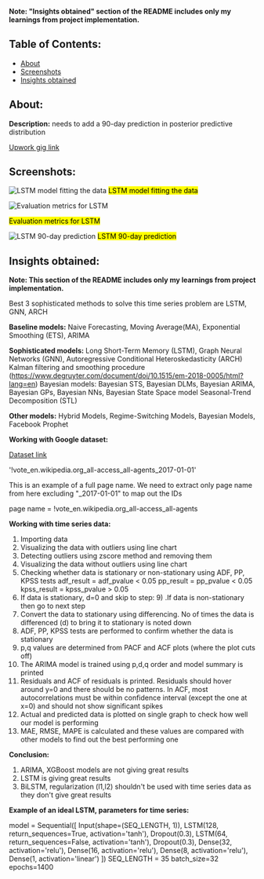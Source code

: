 
**Note: "Insights obtained" section of the README includes only my learnings from project implementation.**

## Table of Contents:
- [About](#about)
- [Screenshots](#screenshots)
- [Insights obtained](#insights-obtained)


## About:
**Description:** needs to add a 90-day prediction in posterior predictive distribution

[Upwork gig link](https://www.upwork.com/jobs/~01e8bd802823c9cd1d)

## Screenshots:

![LSTM model fitting the data](https://github.com/user-attachments/assets/3d74e39c-0714-41bb-a10f-c15ba86bf73b)
<mark>LSTM model fitting the data<mark>


![Evaluation metrics for LSTM](https://github.com/user-attachments/assets/bf068d11-081e-4294-bcfb-b00659a67f86)

<mark>Evaluation metrics for LSTM<mark>


![LSTM 90-day prediction](https://github.com/user-attachments/assets/045f760b-767d-4d8e-8922-812437d3e400)
<mark>LSTM 90-day prediction<mark>


## Insights obtained:
**Note: This section of the README includes only my learnings from project implementation.**

Best 3 sophisticated methods to solve this time series problem are LSTM, GNN, ARCH

**Baseline models:**
Naive Forecasting, Moving Average(MA), Exponential Smoothing (ETS), ARIMA

**Sophisticated models:**
Long Short-Term Memory (LSTM),
Graph Neural Networks (GNN),
Autoregressive Conditional Heteroskedasticity (ARCH)
Kalman filtering and smoothing procedure (https://www.degruyter.com/document/doi/10.1515/em-2018-0005/html?lang=en)
Bayesian models: Bayesian STS, Bayesian DLMs, Bayesian ARIMA, Bayesian GPs, Bayesian NNs, Bayesian State Space model
Seasonal-Trend Decomposition (STL)

**Other models:**
Hybrid Models, Regime-Switching Models, Bayesian Models, Facebook Prophet

**Working with Google dataset:**

[Dataset link](https://www.kaggle.com/competitions/web-traffic-time-series-forecasting/rules)

'!vote_en.wikipedia.org_all-access_all-agents_2017-01-01'

This is an example of a full page name. We need to extract only page name from here excluding "_2017-01-01" to map out the IDs

page name = !vote_en.wikipedia.org_all-access_all-agents

**Working with time series data:**

1) Importing data
2) Visualizing the data with outliers using line chart
3) Detecting outliers using zscore method and removing them
4) Visualizing the data without outliers using line chart
5) Checking whether data is stationary or non-stationary using ADF, PP, KPSS tests
   adf_result = adf_pvalue < 0.05
   pp_result = pp_pvalue < 0.05
   kpss_result = kpss_pvalue > 0.05
6) If data is stationary, d=0 and skip to step: 9) .If data is non-stationary then go to next step
7) Convert the data to stationary using differencing. No of times the data is differenced (d) to bring it to stationary is noted down
8) ADF, PP, KPSS tests are performed to confirm whether the data is stationary
9) p,q values are determined from PACF and ACF plots (where the plot cuts off)
10) The ARIMA model is trained using p,d,q order and model summary is printed
11) Residuals and ACF of residuals is printed. Residuals should hover around y=0 and there should be no patterns.
   In ACF, most autocorrelations must be within confidence interval (except the one at x=0) and should not show significant spikes
12) Actual and predicted data is plotted on single graph to check how well our model is performing
13) MAE, RMSE, MAPE is calculated and these values are compared with other models to find out the best performing one

**Conclusion:**
1. ARIMA, XGBoost models are not giving great results
2. LSTM is giving great results
3. BiLSTM, regularization (l1,l2) shouldn't be used with time series data as they don't give great results

**Example of an ideal LSTM, parameters for time series:**

model = Sequential([
    Input(shape=(SEQ_LENGTH, 1)),
    LSTM(128, return_sequences=True, activation='tanh'),
    Dropout(0.3),
    LSTM(64, return_sequences=False, activation='tanh'),
    Dropout(0.3),
    Dense(32, activation='relu'),
    Dense(16, activation='relu'),
    Dense(8, activation='relu'),
    Dense(1, activation='linear')
])
SEQ_LENGTH = 35
batch_size=32
epochs=1400
